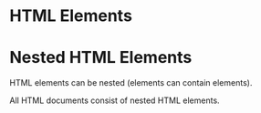 # HTML Elements

# Nested HTML Elements
HTML elements can be nested (elements can contain elements).

All HTML documents consist of nested HTML elements.